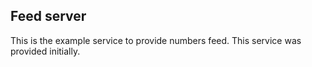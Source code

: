 Feed server
-----------
This is the example service to provide numbers feed.
This service was provided initially.